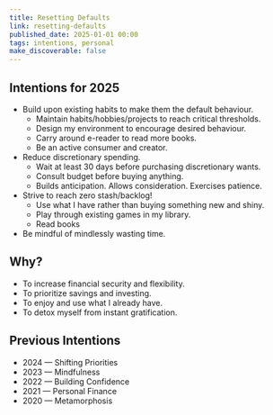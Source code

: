 ```yaml
---
title: Resetting Defaults
link: resetting-defaults
published_date: 2025-01-01 00:00
tags: intentions, personal
make_discoverable: false
---
```


## Intentions for 2025
- Build upon existing habits to make them the default behaviour.
  - Maintain habits/hobbies/projects to reach critical thresholds.
  - Design my environment to encourage desired behaviour.
  - Carry around e-reader to read more books.
  - Be an active consumer and creator.
- Reduce discretionary spending.
  - Wait at least 30 days before purchasing discretionary wants.
  - Consult budget before buying anything.
  - Builds anticipation. Allows consideration. Exercises patience.
- Strive to reach zero stash/backlog!
  - Use what I have rather than buying something new and shiny.
  - Play through existing games in my library.
  - Read books
- Be mindful of mindlessly wasting time.

## Why?
- To increase financial security and flexibility.
- To prioritize savings and investing.
- To enjoy and use what I already have.
- To detox myself from instant gratification.

## Previous Intentions
- 2024 — Shifting Priorities
- 2023 — Mindfulness
- 2022 — Building Confidence
- 2021 — Personal Finance
- 2020 — Metamorphosis
